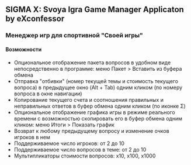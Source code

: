 ## SIGMA X: Svoya Igra Game Manager Applicaton by eXconfessor
### Менеджер игр для спортивной "Своей игры"

#### Возможности
* Опциональное отображение пакета вопросов в удобном виде непосредственно в программе: меню Пакет > Вставить из буфера обмена
* Отправка "отбивки" (номер текущей темы и стоимость текущего вопроса) в предыдущее окно (Alt + Tab) одним кликом (по номеру вопроса в окне навигации)
* Копирование текущего счета и соотношения правильных и неправильных ответов в буфер обмена одним кликом (по иконке Σ)
* Опциональное отображение графика игры в режиме реального времени с возможностью скопировать его в буфер обмена одним кликом: меню Итоги > Показать график
* Возврат к любому предыдущему вопросу и изменение очков игроков в нем
* Поддерживаемое число игроков: от 2 до 10
* Поддерживаемое число вопросов в теме: от 2 до 10
* Мультипликаторы стоимости вопросов: x10, x100, x1000
